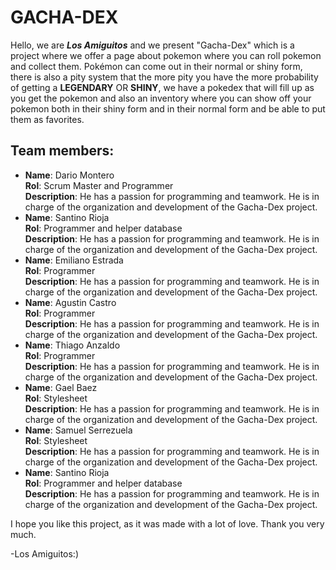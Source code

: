 # GACHA-DEX

Hello, we are ***Los Amiguitos*** and we present "Gacha-Dex" which is a project where we offer a page about pokemon where you can roll pokemon and collect them. Pokémon can come out in their normal or shiny form, there is also a pity system that the more pity you have the more probability of getting a **LEGENDARY** OR **SHINY**, we have a pokedex that will fill up as you get the pokemon and also an inventory where you can show off your pokemon both in their shiny form and in their normal form and be able to put them as favorites.

## Team members:

-  **Name**: Dario Montero <br>
**Rol**: Scrum Master and Programmer <br>
**Description**: He has a passion for programming and teamwork. He is in charge of the organization and development of the Gacha-Dex project. <br>
-  **Name**: Santino Rioja <br>
**Rol**: Programmer and helper database <br>
**Description**: He has a passion for programming and teamwork. He is in charge of the organization and development of the Gacha-Dex project. <br>
-  **Name**: Emiliano Estrada <br>
**Rol**: Programmer <br>
**Description**: He has a passion for programming and teamwork. He is in charge of the organization and development of the Gacha-Dex project. <br>
-  **Name**: Agustin Castro <br>
**Rol**: Programmer <br>
**Description**: He has a passion for programming and teamwork. He is in charge of the organization and development of the Gacha-Dex project. <br>
-  **Name**: Thiago Anzaldo <br>
**Rol**: Programmer <br>
**Description**: He has a passion for programming and teamwork. He is in charge of the organization and development of the Gacha-Dex project. <br>
-  **Name**: Gael Baez <br>
**Rol**: Stylesheet <br>
**Description**: He has a passion for programming and teamwork. He is in charge of the organization and development of the Gacha-Dex project. <br>
-  **Name**: Samuel Serrezuela <br>
**Rol**: Stylesheet <br>
**Description**: He has a passion for programming and teamwork. He is in charge of the organization and development of the Gacha-Dex project. <br>
-  **Name**: Santino Rioja <br>
**Rol**: Programmer and helper database <br>
**Description**: He has a passion for programming and teamwork. He is in charge of the organization and development of the Gacha-Dex project. <br>


I hope you like this project, as it was made with a lot of love. Thank you very much.
						
-Los Amiguitos:)
